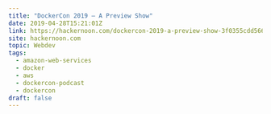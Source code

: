 ```yaml
---
title: "DockerCon 2019 — A Preview Show"
date: 2019-04-28T15:21:01Z
link: https://hackernoon.com/dockercon-2019-a-preview-show-3f0355cdd566?source=rss----3a8144eabfe3---4
site: hackernoon.com
topic: Webdev
tags:
  - amazon-web-services
  - docker
  - aws
  - dockercon-podcast
  - dockercon
draft: false
---
```

